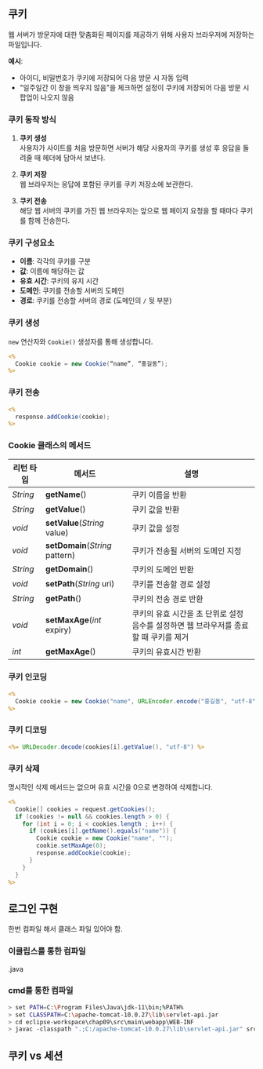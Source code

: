 ## 쿠키
웹 서버가 방문자에 대한 맞춤화된 페이지를 제공하기 위해 사용자 브라우저에 저장하는 파일입니다.

**예시**:
- 아이디, 비밀번호가 쿠키에 저장되어 다음 방문 시 자동 입력
- "일주일간 이 창을 띄우지 않음"을 체크하면 설정이 쿠키에 저장되어 다음 방문 시 팝업이 나오지 않음

### 쿠키 동작 방식
1. **쿠키 생성**   
사용자가 사이트를 처음 방문하면 서버가 해당 사용자의 쿠키를 생성 후 응답을 돌려줄 때 헤더에 담아서 보낸다.   

2. **쿠키 저장**   
웹 브라우저는 응답에 포함된 쿠키를 쿠키 저장소에 보관한다.   

3. **쿠키 전송**   
해당 웹 서버의 쿠키를 가진 웹 브라우저는 앞으로 웹 페이지 요청을 할 때마다 쿠키를 함께 전송한다.   

### 쿠키 구성요소
- **이름**: 각각의 쿠키를 구분   
- **값**: 이름에 해당하는 값   
- **유효 시간**: 쿠키의 유지 시간   
- **도메인**: 쿠키를 전송할 서버의 도메인   
- **경로**: 쿠키를 전송할 서버의 경로 (도메인의 `/` 뒷 부분)

### 쿠키 생성

`new` 연산자와 `Cookie()` 생성자를 통해 생성합니다.

```jsp
<%
  Cookie cookie = new Cookie(“name”, “홍길동”);
%>
```

### 쿠키 전송

```jsp
<%
  response.addCookie(cookie);
%>
```

### Cookie 클래스의 메서드

|리턴 타입|메서드|설명|
|---|---|---|
|*String*|**getName**()|쿠키 이름을 반환|
|*String*|**getValue**()|쿠키 값을 반환|
|*void*|**setValue**(*String* value)|쿠키 값을 설정|
|*void*|**setDomain**(*String* pattern)|쿠키가 전송될 서버의 도메인 지정|
|*String*|**getDomain**()|쿠키의 도메인 반환|
|*void*|**setPath**(*String* uri)|쿠키를 전송할 경로 설정|
|*String*|**getPath**()|쿠키의 전송 경로 반환|
|*void*|**setMaxAge**(*int* expiry) |쿠키의 유효 시간을 초 단위로 설정 음수를 설정하면 웹 브라우저를 종료할 때 쿠키를 제거|
|*int*|**getMaxAge**()|쿠키의 유효시간 반환|

### 쿠키 인코딩

```jsp
<%
  Cookie cookie = new Cookie("name", URLEncoder.encode("홍길동", "utf-8"));
%>
```

### 쿠키 디코딩

```jsp
<%= URLDecoder.decode(cookies[i].getValue(), "utf-8") %>
```

### 쿠키 삭제

명시적인 삭제 메서드는 없으며 유효 시간을 0으로 변경하여 삭제합니다.

```jsp
<%
  Cookie[] cookies = request.getCookies();
  if (cookies != null && cookies.length > 0) {
    for (int i = 0; i < cookies.length ; i++) {
      if (cookies[i].getName().equals("name")) {
        Cookie cookie = new Cookie("name", "");
        cookie.setMaxAge(0);
        response.addCookie(cookie);
      }
    }
  }
%>
```

## 로그인 구현

한번 컴파일 해서 클래스 파일 있어야 함.

### 이클립스를 통한 컴파일

.java 

### cmd를 통한 컴파일

```bash
> set PATH=C:\Program Files\Java\jdk-11\bin;%PATH%
> set CLASSPATH=C:\apache-tomcat-10.0.27\lib\servlet-api.jar
> cd eclipse-workspace\chap09\src\main\webapp\WEB-INF
> javac -classpath ".;C:/apache-tomcat-10.0.27\lib\servlet-api.jar" src\util\Cookies.java
```

## 쿠키 vs 세션

